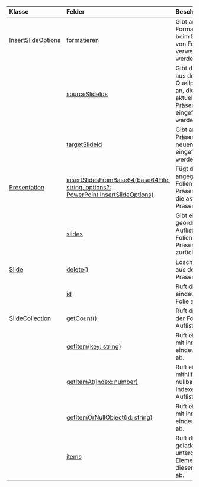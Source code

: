 | Klasse | Felder | Beschreibung |
|:---|:---|:---|
|[InsertSlideOptions](/javascript/api/powerpoint/powerpoint.insertslideoptions)|[formatieren](/javascript/api/powerpoint/powerpoint.insertslideoptions#formatting)|Gibt an, welche Formatierung beim Einfügen von Folien verwendet werden soll.|
||[sourceSlideIds](/javascript/api/powerpoint/powerpoint.insertslideoptions#sourceslideids)|Gibt die Folien aus der Quellpräsentation an, die in die aktuelle Präsentation eingefügt werden.|
||[targetSlideId](/javascript/api/powerpoint/powerpoint.insertslideoptions#targetslideid)|Gibt an, wo in der Präsentation die neuen Folien eingefügt werden.|
|[Presentation](/javascript/api/powerpoint/powerpoint.presentation)|[insertSlidesFromBase64(base64File: string, options?: PowerPoint.InsertSlideOptions)](/javascript/api/powerpoint/powerpoint.presentation#insertslidesfrombase64-base64file--options-)|Fügt die angegebenen Folien aus einer Präsentation in die aktuelle Präsentation ein.|
||[slides](/javascript/api/powerpoint/powerpoint.presentation#slides)|Gibt eine geordnete Auflistung von Folien in der Präsentation zurück.|
|[Slide](/javascript/api/powerpoint/powerpoint.slide)|[delete()](/javascript/api/powerpoint/powerpoint.slide#delete--)|Löscht die Folie aus der Präsentation.|
||[id](/javascript/api/powerpoint/powerpoint.slide#id)|Ruft die eindeutige ID der Folie ab.|
|[SlideCollection](/javascript/api/powerpoint/powerpoint.slidecollection)|[getCount()](/javascript/api/powerpoint/powerpoint.slidecollection#getcount--)|Ruft die Anzahl der Folien in der Auflistung ab.|
||[getItem(key: string)](/javascript/api/powerpoint/powerpoint.slidecollection#getitem-key-)|Ruft eine Folie mit ihrer eindeutigen ID ab.|
||[getItemAt(index: number)](/javascript/api/powerpoint/powerpoint.slidecollection#getitemat-index-)|Ruft eine Folie mithilfe ihres nullbasierten Indexes in der Auflistung ab.|
||[getItemOrNullObject(id: string)](/javascript/api/powerpoint/powerpoint.slidecollection#getitemornullobject-id-)|Ruft eine Folie mit ihrer eindeutigen ID ab.|
||[items](/javascript/api/powerpoint/powerpoint.slidecollection#items)|Ruft die geladenen untergeordneten Elemente in dieser Sammlung ab.|
